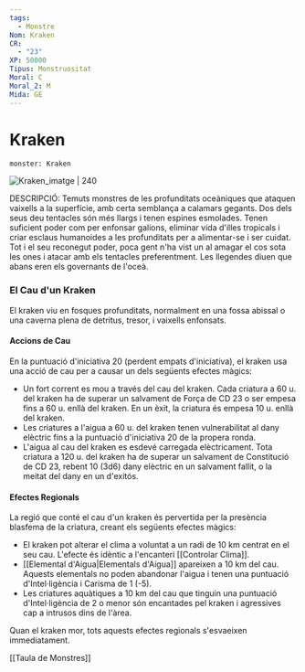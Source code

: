 ```yaml
---
tags:
  - Monstre
Nom: Kraken
CR:
  - "23"
XP: 50000
Tipus: Monstruositat
Moral: C
Moral_2: M
Mida: GE
---
```

# Kraken

```statblock
monster: Kraken
```

![Kraken_imatge | 240](https://www.dndbeyond.com/avatars/thumbnails/30832/215/1000/1000/638063833096065593.png)

DESCRIPCIÓ: 
Temuts monstres de les profunditats oceàniques que ataquen vaixells a la superfície, amb certa semblança a calamars gegants. Dos dels seus deu tentacles són més llargs i tenen espines esmolades. Tenen suficient poder com per enfonsar galions, eliminar vida d'illes tropicals i criar esclaus humanoides a les profunditats per a alimentar-se i ser cuidat. Tot i el seu reconegut poder, poca gent n'ha vist un al amagar el cos sota les ones i atacar amb els tentacles preferentment. Les llegendes diuen que abans eren els governants de l'oceà.

### El Cau d'un Kraken

El kraken viu en fosques profunditats, normalment en una fossa abissal o una caverna plena de detritus, tresor, i vaixells enfonsats.

#### Accions de Cau

En la puntuació d'iniciativa 20 (perdent empats d'iniciativa), el kraken usa una acció de cau per a causar un dels següents efectes màgics:

- Un fort corrent es mou a través del cau del kraken. Cada criatura a 60 u. del kraken ha de superar un salvament de Força de CD 23 o ser empesa fins a 60 u. enllà del kraken. En un èxit, la criatura és empesa 10 u. enllà del kraken.
- Les criatures a l'aigua a 60 u. del kraken tenen vulnerabilitat al dany elèctric fins a la puntuació d'iniciativa 20 de la propera ronda.
- L'aigua al cau del kraken es esdevé carregada elèctricament. Tota criatura a 120 u. del kraken ha de superar un salvament de Constitució de CD 23, rebent 10 (3d6) dany elèctric en un salvament fallit, o la meitat del dany en un d'exitós.
#### Efectes Regionals

La regió que conté el cau d'un kraken és pervertida per la presència blasfema de la criatura, creant els següents efectes màgics:

- El kraken pot alterar el clima a voluntat a un radi de 10 km centrat en el seu cau. L'efecte és idèntic a l'encanteri [[Controlar Clima]].
- [[Elemental d'Aigua|Elementals d'Aigua]] apareixen a 10 km del cau. Aquests elementals no poden abandonar l'aigua i tenen una puntuació d'Intel·ligència i Carisma de 1 (-5).
- Les criatures aquàtiques a 10 km del cau que tinguin una puntuació d'Intel·ligència de 2 o menor són encantades pel kraken i agressives cap a intrusos dins de l'àrea.

Quan el kraken mor, tots aquests efectes regionals s'esvaeixen immediatament.

[[Taula de Monstres]]